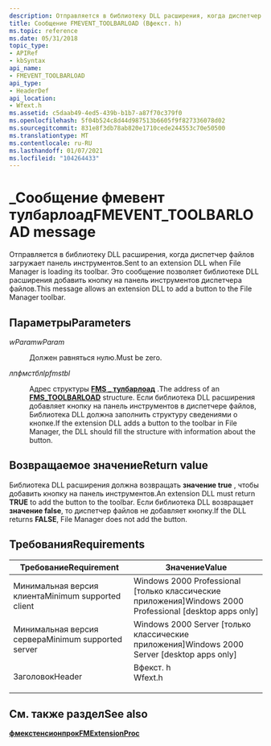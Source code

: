 ```yaml
---
description: Отправляется в библиотеку DLL расширения, когда диспетчер файлов загружает панель инструментов. Это сообщение позволяет библиотеке DLL расширения добавить кнопку на панель инструментов диспетчера файлов.
title: Сообщение FMEVENT_TOOLBARLOAD (Вфекст. h)
ms.topic: reference
ms.date: 05/31/2018
topic_type:
- APIRef
- kbSyntax
api_name:
- FMEVENT_TOOLBARLOAD
api_type:
- HeaderDef
api_location:
- Wfext.h
ms.assetid: c5daab49-4ed5-439b-b1b7-a87f70c379f0
ms.openlocfilehash: 5f04b524c8d44d987513b6605f9f827336078d02
ms.sourcegitcommit: 831e8f3db78ab820e1710cede244553c70e50500
ms.translationtype: MT
ms.contentlocale: ru-RU
ms.lasthandoff: 01/07/2021
ms.locfileid: "104264433"
---
```

# <a name="fmevent_toolbarload-message"></a><span data-ttu-id="f8497-104">\_Сообщение фмевент тулбарлоад</span><span class="sxs-lookup"><span data-stu-id="f8497-104">FMEVENT\_TOOLBARLOAD message</span></span>

<span data-ttu-id="f8497-105">Отправляется в библиотеку DLL расширения, когда диспетчер файлов загружает панель инструментов.</span><span class="sxs-lookup"><span data-stu-id="f8497-105">Sent to an extension DLL when File Manager is loading its toolbar.</span></span> <span data-ttu-id="f8497-106">Это сообщение позволяет библиотеке DLL расширения добавить кнопку на панель инструментов диспетчера файлов.</span><span class="sxs-lookup"><span data-stu-id="f8497-106">This message allows an extension DLL to add a button to the File Manager toolbar.</span></span>

## <a name="parameters"></a><span data-ttu-id="f8497-107">Параметры</span><span class="sxs-lookup"><span data-stu-id="f8497-107">Parameters</span></span>

<dl> <dt>

<span data-ttu-id="f8497-108">*wParam*</span><span class="sxs-lookup"><span data-stu-id="f8497-108">*wParam*</span></span> 
</dt> <dd><span data-ttu-id="f8497-109">Должен равняться нулю.</span><span class="sxs-lookup"><span data-stu-id="f8497-109">Must be zero.</span></span></dd> <dt>

<span data-ttu-id="f8497-110">*лпфмстбл*</span><span class="sxs-lookup"><span data-stu-id="f8497-110">*lpfmstbl*</span></span> 
</dt> <dd>

<span data-ttu-id="f8497-111">Адрес структуры [**FMS \_ тулбарлоад**](fms-toolbarload.md) .</span><span class="sxs-lookup"><span data-stu-id="f8497-111">The address of an [**FMS\_TOOLBARLOAD**](fms-toolbarload.md) structure.</span></span> <span data-ttu-id="f8497-112">Если библиотека DLL расширения добавляет кнопку на панель инструментов в диспетчере файлов, Библиотека DLL должна заполнить структуру сведениями о кнопке.</span><span class="sxs-lookup"><span data-stu-id="f8497-112">If the extension DLL adds a button to the toolbar in File Manager, the DLL should fill the structure with information about the button.</span></span>

</dd> </dl>

## <a name="return-value"></a><span data-ttu-id="f8497-113">Возвращаемое значение</span><span class="sxs-lookup"><span data-stu-id="f8497-113">Return value</span></span>

<span data-ttu-id="f8497-114">Библиотека DLL расширения должна возвращать **значение true** , чтобы добавить кнопку на панель инструментов.</span><span class="sxs-lookup"><span data-stu-id="f8497-114">An extension DLL must return **TRUE** to add the button to the toolbar.</span></span> <span data-ttu-id="f8497-115">Если библиотека DLL возвращает **значение false**, то диспетчер файлов не добавляет кнопку.</span><span class="sxs-lookup"><span data-stu-id="f8497-115">If the DLL returns **FALSE**, File Manager does not add the button.</span></span>

## <a name="requirements"></a><span data-ttu-id="f8497-116">Требования</span><span class="sxs-lookup"><span data-stu-id="f8497-116">Requirements</span></span>



| <span data-ttu-id="f8497-117">Требование</span><span class="sxs-lookup"><span data-stu-id="f8497-117">Requirement</span></span> | <span data-ttu-id="f8497-118">Значение</span><span class="sxs-lookup"><span data-stu-id="f8497-118">Value</span></span> |
|-------------------------------------|------------------------------------------------------------------------------------|
| <span data-ttu-id="f8497-119">Минимальная версия клиента</span><span class="sxs-lookup"><span data-stu-id="f8497-119">Minimum supported client</span></span><br/> | <span data-ttu-id="f8497-120">Windows 2000 Professional \[только классические приложения\]</span><span class="sxs-lookup"><span data-stu-id="f8497-120">Windows 2000 Professional \[desktop apps only\]</span></span><br/>                         |
| <span data-ttu-id="f8497-121">Минимальная версия сервера</span><span class="sxs-lookup"><span data-stu-id="f8497-121">Minimum supported server</span></span><br/> | <span data-ttu-id="f8497-122">Windows 2000 Server \[только классические приложения\]</span><span class="sxs-lookup"><span data-stu-id="f8497-122">Windows 2000 Server \[desktop apps only\]</span></span><br/>                               |
| <span data-ttu-id="f8497-123">Заголовок</span><span class="sxs-lookup"><span data-stu-id="f8497-123">Header</span></span><br/>                   | <dl> <span data-ttu-id="f8497-124"><dt>Вфекст. h</dt></span><span class="sxs-lookup"><span data-stu-id="f8497-124"><dt>Wfext.h</dt></span></span> </dl> |



## <a name="see-also"></a><span data-ttu-id="f8497-125">См. также раздел</span><span class="sxs-lookup"><span data-stu-id="f8497-125">See also</span></span>

<dl> <dt>

[<span data-ttu-id="f8497-126">**фмекстенсионпрок**</span><span class="sxs-lookup"><span data-stu-id="f8497-126">**FMExtensionProc**</span></span>](fmextensionproc.md)
</dt> </dl>

 

 




